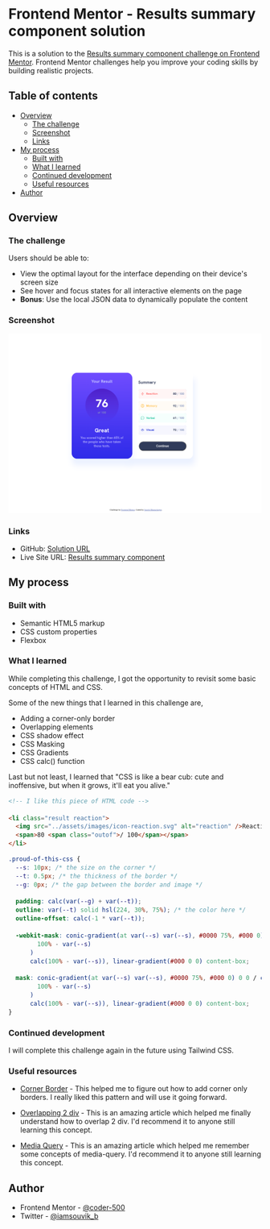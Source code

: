 # Frontend Mentor - Results summary component solution

This is a solution to the [Results summary component challenge on Frontend Mentor](https://www.frontendmentor.io/challenges/results-summary-component-CE_K6s0maV). Frontend Mentor challenges help you improve your coding skills by building realistic projects.

## Table of contents

- [Overview](#overview)
  - [The challenge](#the-challenge)
  - [Screenshot](#screenshot)
  - [Links](#links)
- [My process](#my-process)
  - [Built with](#built-with)
  - [What I learned](#what-i-learned)
  - [Continued development](#continued-development)
  - [Useful resources](#useful-resources)
- [Author](#author)

## Overview

### The challenge

Users should be able to:

- View the optimal layout for the interface depending on their device's screen size
- See hover and focus states for all interactive elements on the page
- **Bonus**: Use the local JSON data to dynamically populate the content

### Screenshot

![Output design](./output/results-summary-desktop-output.png)

### Links

- GitHub: [Solution URL](https://github.com/coder-500/results-summary-component-fem-vanilla)
- Live Site URL: [Results summary component](https://result-summary-fem002.netlify.app/)

## My process

### Built with

- Semantic HTML5 markup
- CSS custom properties
- Flexbox

### What I learned

While completing this challenge, I got the opportunity to revisit some basic concepts of HTML and CSS.

Some of the new things that I learned in this challenge are,

- Adding a corner-only border
- Overlapping elements
- CSS shadow effect
- CSS Masking
- CSS Gradients
- CSS calc() function

Last but not least, I learned that "CSS is like a bear cub: cute and inoffensive, but when it grows, it'll eat you alive."

```html
<!-- I like this piece of HTML code -->

<li class="result reaction">
  <img src="../assets/images/icon-reaction.svg" alt="reaction" />Reaction
  <span>80 <span class="outof">/ 100</span></span>
</li>
```

```css
.proud-of-this-css {
  --s: 10px; /* the size on the corner */
  --t: 0.5px; /* the thickness of the border */
  --g: 0px; /* the gap between the border and image */

  padding: calc(var(--g) + var(--t));
  outline: var(--t) solid hsl(224, 30%, 75%); /* the color here */
  outline-offset: calc(-1 * var(--t));

  -webkit-mask: conic-gradient(at var(--s) var(--s), #0000 75%, #000 0) 0 0 / calc(
        100% - var(--s)
      )
      calc(100% - var(--s)), linear-gradient(#000 0 0) content-box;

  mask: conic-gradient(at var(--s) var(--s), #0000 75%, #000 0) 0 0 / calc(
        100% - var(--s)
      )
      calc(100% - var(--s)), linear-gradient(#000 0 0) content-box;
}
```

### Continued development

I will complete this challenge again in the future using Tailwind CSS.

### Useful resources

- [Corner Border](https://css-tip.com/corner-only-border-image/) - This helped me to figure out how to add corner only borders. I really liked this pattern and will use it going forward.
- [Overlapping 2 div](https://stackoverflow.com/questions/16372000/how-to-overlap-two-div-in-css) - This is an amazing article which helped me finally understand how to overlap 2 div. I'd recommend it to anyone still learning this concept.

- [Media Query](https://css-tricks.com/a-complete-guide-to-css-media-queries/) - This is an amazing article which helped me remember some concepts of media-query. I'd recommend it to anyone still learning this concept.

## Author

- Frontend Mentor - [@coder-500](https://www.frontendmentor.io/profile/coder-500)
- Twitter - [@iamsouvik_b](https://www.twitter.com/@iamsouvik_b)

